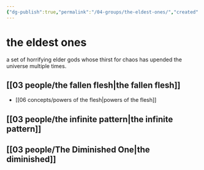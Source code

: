 ```yaml
---
{"dg-publish":true,"permalink":"/04-groups/the-eldest-ones/","created":"2024-08-08T14:49:18.150-05:00","updated":"2024-12-26T08:29:28.962-06:00"}
---
```


# the eldest ones

a set of horrifying elder gods whose thirst for chaos has upended the universe multiple times.

## [[03 people/the fallen flesh\|the fallen flesh]]
- [[06 concepts/powers of the flesh\|powers of the flesh]]

## [[03 people/the infinite pattern\|the infinite pattern]]

## [[03 people/The Diminished One\|the diminished]]
